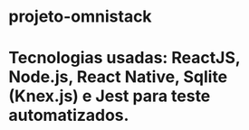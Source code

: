 # projeto-omnistack
# Tecnologias usadas: ReactJS, Node.js, React Native, Sqlite (Knex.js) e Jest para teste automatizados.
